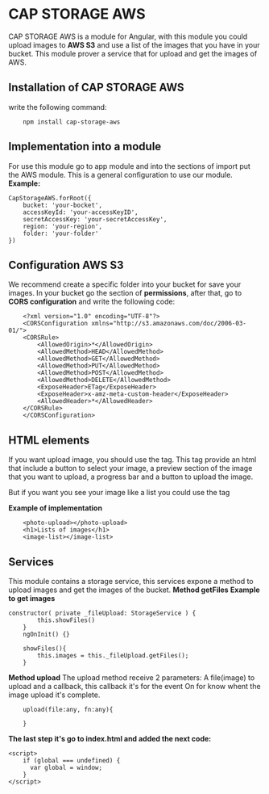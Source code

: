 # CAP STORAGE AWS 

CAP STORAGE AWS is a module for Angular, with this module you could upload images to **AWS S3** and use a list of the images that you have in your bucket.
This module prover a service that for upload and get the images of AWS.

## **Installation of CAP STORAGE AWS**

write the following command:
```
    npm install cap-storage-aws
```

## **Implementation into a module**
For use this module go to app module and into the sections of import put the AWS module.
This is a general configuration to use our module.
**Example:**
```
CapStorageAWS.forRoot({
    bucket: 'your-bocket',
    accessKeyId: 'your-accessKeyID',
    secretAccessKey: 'your-secretAccessKey',
    region: 'your-region',
    folder: 'your-folder'
})
```

## **Configuration AWS S3**
We recommend create a specific folder into your bucket for save your images. In your bucket 
go the section of **permissions**, after that, go to **CORS configuration** and write the following code:

```   
    <?xml version="1.0" encoding="UTF-8"?>
    <CORSConfiguration xmlns="http://s3.amazonaws.com/doc/2006-03-01/">
    <CORSRule>
        <AllowedOrigin>*</AllowedOrigin>
        <AllowedMethod>HEAD</AllowedMethod>
        <AllowedMethod>GET</AllowedMethod>
        <AllowedMethod>PUT</AllowedMethod>
        <AllowedMethod>POST</AllowedMethod>
        <AllowedMethod>DELETE</AllowedMethod>
        <ExposeHeader>ETag</ExposeHeader>
        <ExposeHeader>x-amz-meta-custom-header</ExposeHeader>
        <AllowedHeader>*</AllowedHeader>
    </CORSRule>
    </CORSConfiguration>
```

## **HTML elements**
If you want upload image, you should use the <photo-upload><photo-upload> tag. This tag provide an html that include a button to select your image, a preview section of the image that you want to upload, a progress bar and a button to upload the image.

But if you want you see your image like a list you could use the tag <image-list></image-list>


**Example of implementation**
```
    <photo-upload></photo-upload>
    <h1>Lists of images</h1>
    <image-list></image-list>
```
## **Services**
This module contains a storage service, this services expone a method to upload images and get the images of the bucket.
**Method getFiles**
**Example to get images**
```
constructor( private _fileUpload: StorageService ) {
        this.showFiles()
    }
    ngOnInit() {}

    showFiles(){
        this.images = this._fileUpload.getFiles();
    }
```
**Method upload**
The upload method receive 2 parameters:
A file(image) to upload and a callback, this callback it's for the event On for know whent the image upload it's complete.
```
    upload(file:any, fn:any){

    }
```
**The last step it's go to index.html and added the next code:**
```
<script>
    if (global === undefined) {
      var global = window;
    }
</script>
```



